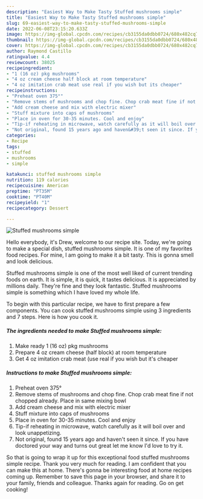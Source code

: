 ```yaml
---
description: "Easiest Way to Make Tasty Stuffed mushrooms simple"
title: "Easiest Way to Make Tasty Stuffed mushrooms simple"
slug: 69-easiest-way-to-make-tasty-stuffed-mushrooms-simple
date: 2022-06-08T23:15:20.633Z
image: https://img-global.cpcdn.com/recipes/cb3155da0dbb0724/680x482cq70/stuffed-mushrooms-simple-recipe-main-photo.jpg
thumbnail: https://img-global.cpcdn.com/recipes/cb3155da0dbb0724/680x482cq70/stuffed-mushrooms-simple-recipe-main-photo.jpg
cover: https://img-global.cpcdn.com/recipes/cb3155da0dbb0724/680x482cq70/stuffed-mushrooms-simple-recipe-main-photo.jpg
author: Raymond Castillo
ratingvalue: 4.4
reviewcount: 38025
recipeingredient:
- "1 (16 oz) pkg mushrooms"
- "4 oz cream cheese half block at room temperature"
- "4 oz imitation crab meat use real if you wish but its cheaper"
recipeinstructions:
- "Preheat oven 375°"
- "Remove stems of mushrooms and chop fine. Chop crab meat fine if not chopped already. Place in same mixing bowl"
- "Add cream cheese and mix with electric mixer"
- "Stuff mixture into caps of mushrooms"
- "Place in oven for 30-35 minutes. Cool and enjoy"
- "Tip-if reheating in microwave, watch carefully as it will boil over and look unappetizing."
- "Not original, found 15 years ago and haven&#39;t seen it since. If you have doctored your way and turns out great let me know I&#39;d love to try it."
categories:
- Recipe
tags:
- stuffed
- mushrooms
- simple

katakunci: stuffed mushrooms simple 
nutrition: 119 calories
recipecuisine: American
preptime: "PT35M"
cooktime: "PT40M"
recipeyield: "1"
recipecategory: Dessert

---
```



![Stuffed mushrooms simple](https://img-global.cpcdn.com/recipes/cb3155da0dbb0724/680x482cq70/stuffed-mushrooms-simple-recipe-main-photo.jpg)

Hello everybody, it's Drew, welcome to our recipe site. Today, we're going to make a special dish, stuffed mushrooms simple. It is one of my favorites food recipes. For mine, I am going to make it a bit tasty. This is gonna smell and look delicious.

Stuffed mushrooms simple is one of the most well liked of current trending foods on earth. It is simple, it is quick, it tastes delicious. It is appreciated by millions daily. They're fine and they look fantastic. Stuffed mushrooms simple is something which I have loved my whole life.




To begin with this particular recipe, we have to first prepare a few components. You can cook stuffed mushrooms simple using 3 ingredients and 7 steps. Here is how you cook it.

<!--inarticleads1-->

##### The ingredients needed to make Stuffed mushrooms simple:

1. Make ready 1 (16 oz) pkg mushrooms
1. Prepare 4 oz cream cheese (half block) at room temperature
1. Get 4 oz imitation crab meat (use real if you wish but it&#39;s cheaper




<!--inarticleads2-->

##### Instructions to make Stuffed mushrooms simple:

1. Preheat oven 375°
1. Remove stems of mushrooms and chop fine. Chop crab meat fine if not chopped already. Place in same mixing bowl
1. Add cream cheese and mix with electric mixer
1. Stuff mixture into caps of mushrooms
1. Place in oven for 30-35 minutes. Cool and enjoy
1. Tip-if reheating in microwave, watch carefully as it will boil over and look unappetizing.
1. Not original, found 15 years ago and haven&#39;t seen it since. If you have doctored your way and turns out great let me know I&#39;d love to try it.




So that is going to wrap it up for this exceptional food stuffed mushrooms simple recipe. Thank you very much for reading. I am confident that you can make this at home. There's gonna be interesting food at home recipes coming up. Remember to save this page in your browser, and share it to your family, friends and colleague. Thanks again for reading. Go on get cooking!
